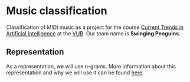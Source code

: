 # Music classification
Classification of MIDI music as a project for the course [Current Trends in Artificial Intelligence](http://ai.vub.ac.be/courses/2015-2016/current-trends-artificial-intelligence) at the [VUB](http://www.vub.ac.be/). Our team name is **Swinging Penguins**.

## Representation
As a representation, we will use n-grams. More information about this representation and why we will use it can be found [here](https://github.com/arnomoonens/music-classification/blob/master/SwingingPenguins-Phase1.pdf).
